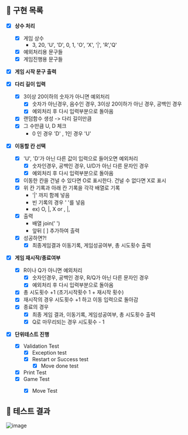 ## 🧐 **구현 목록**

- [x] **상수 처리**
  - [x] 게임 상수
    - 3, 20, 'U', 'D', 0, 1, 'O', 'X', '|', 'R','Q'
  - [x] 예외처리용 문구들
  - [x] 게임진행용 문구들
- [x] **게임 시작 문구 출력**
- [x] **다리 길이 입력**
  - [x] 3이상 20이하의 숫자가 아니면 예외처리
    - [x] 숫자가 아닌경우, 음수인 경우, 3이상 20이하가 아닌 경우, 공백인 경우
    - [x] 예외처리 후 다시 입력부분으로 돌아옴
  - [x] 랜덤함수 생성 -> 다리 길이만큼
  - [x] 그 수만큼 U, D 체크
    - 0 인 경우 'D' , 1인 경우 'U'
- [x] **이동할 칸 선택**

  - [x] 'U', 'D'가 아닌 다른 값이 입력으로 들어오면 예외처리
    - [x] 숫자인경우, 공백인 경우, U/D가 아닌 다른 문자인 경우
    - [x] 예외처리 후 다시 입력부분으로 돌아옴
  - [x] 이동한 칸을 건널 수 있다면 O로 표시한다. 건널 수 없다면 X로 표시
  - [x] 위 칸 기록과 아래 칸 기록을 각각 배열로 기록
    - '|' 까지 함께 넣음
    - 빈 기록의 경우 ' '를 넣음
    - ex) O, |, X or , |,
  - [x] 출력
    - 배열 join(' ')
    - 앞뒤 [ ] 추가하여 출력
  - [x] 성공하면?!
    - [x] 최종게임결과 이동기록, 게임성공여부, 총 시도횟수 출력
          <br>

- [x] **게임 재시작/종료여부**
  - [x] R이나 Q가 아니면 예외처리
    - [x] 숫자인경우, 공백인 경우, R/Q가 아닌 다른 문자인 경우 
    - [x] 예외처리 후 다시 입력부분으로 돌아옴
  - [x] 총 시도횟수 +1 (초기시작횟수 1 + 재시작 횟수)
  - [x] 재시작의 경우 시도횟수 +1 하고 이동 입력으로 돌아감
  - [x] 종료의 경우
    - [x] 최종 게임 결과, 이동기록, 게임성공여부, 총 시도횟수 출력
    - [x] Q로 마무리되는 경우 시도횟수 - 1
    
- [x] **단위테스트 진행**
  - [x] Validation Test
    - [x] Exception test
    - [x] Restart or Success test
      - [x] Move done test
  - [x] Print Test
  - [x] Game Test
    - [x] Move Test
  

## 🧐 **테스트 결과**
  ![image](https://user-images.githubusercontent.com/96935132/202901638-c00c5fb2-ad3b-4d20-ac9e-c24048a0ad18.png)
